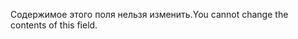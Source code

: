 <span data-ttu-id="ff1ad-101">Содержимое этого поля нельзя изменить.</span><span class="sxs-lookup"><span data-stu-id="ff1ad-101">You cannot change the contents of this field.</span></span>
